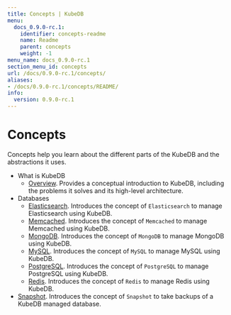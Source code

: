 ```yaml
---
title: Concepts | KubeDB
menu:
  docs_0.9.0-rc.1:
    identifier: concepts-readme
    name: Readme
    parent: concepts
    weight: -1
menu_name: docs_0.9.0-rc.1
section_menu_id: concepts
url: /docs/0.9.0-rc.1/concepts/
aliases:
- /docs/0.9.0-rc.1/concepts/README/
info:
  version: 0.9.0-rc.1
---
```


# Concepts

Concepts help you learn about the different parts of the KubeDB and the abstractions it uses.

- What is KubeDB
  - [Overview](/docs/0.9.0-rc.1/concepts/what-is-kubedb/overview). Provides a conceptual introduction to KubeDB, including the problems it solves and its high-level architecture.
- Databases
  - [Elasticsearch](/docs/0.9.0-rc.1/concepts/databases/elasticsearch). Introduces the concept of `Elasticsearch` to manage Elasticsearch using KubeDB.
  - [Memcached](/docs/0.9.0-rc.1/concepts/databases/memcached). Introduces the concept of `Memcached` to manage Memcached using KubeDB.
  - [MongoDB](/docs/0.9.0-rc.1/concepts/databases/mongodb). Introduces the concept of `MongoDB` to manage MongoDB using KubeDB.
  - [MySQL](/docs/0.9.0-rc.1/concepts/databases/mysql). Introduces the concept of `MySQL` to manage MySQL using KubeDB.
  - [PostgreSQL](/docs/0.9.0-rc.1/concepts/databases/postgres). Introduces the concept of `PostgreSQL` to manage PostgreSQL using KubeDB.
  - [Redis](/docs/0.9.0-rc.1/concepts/databases/redis). Introduces the concept of `Redis` to manage Redis using KubeDB.
- [Snapshot](/docs/0.9.0-rc.1/concepts/snapshot). Introduces the concept of `Snapshot` to take backups of a KubeDB managed database.

